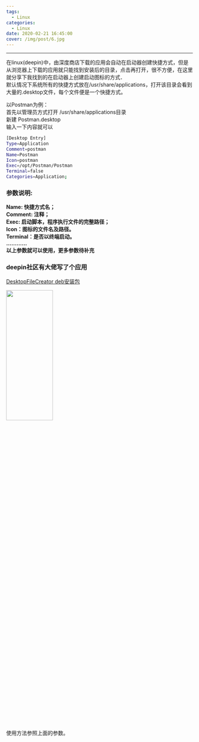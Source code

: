 ```yaml
---
tags:
  - Linux
categories:
  - Linux
date: 2020-02-21 16:45:00
cover: /img/post/6.jpg
---
```


---
<div id="content_views" class="markdown_views prism-tomorrow-night-eighties">
<path stroke-linecap="round" d="M5,0 0,2.5 5,5z" id="raphael-marker-block" style="-webkit-tap-highlight-color: rgba(0, 0, 0, 0);"></path>
                    </svg>
                                            <p>在linux(deepin)中，由深度商店下载的应用会自动在启动器创建快捷方式，但是从浏览器上下载的应用就只能找到安装后的目录，点击再打开，很不方便，在这里就分享下我找到的在启动器上创建启动图标的方式．<br>
默认情况下系统所有的快捷方式放在/usr/share/applications，打开该目录会看到大量的.desktop文件，每个文件便是一个快捷方式。</p>
<p>以Postman为例：<br>
首先以管理员方式打开 /usr/share/applications目录<br>
新建 Postman.desktop<br>
输入一下内容就可以</p>

```bash
[Desktop Entry]
Type=Application
Comment=postman
Name=Postman
Icon=postman
Exec=/opt/Postman/Postman
Terminal=false
Categories=Application;
```

### 参数说明:<br>
**Name: 快捷方式名；<br>
Comment: 注释；<br>
Exec: 启动脚本，程序执行文件的完整路径；<br>
Icon：图标的文件名及路径。<br>
Terminal：是否以终端启动。<br>
…………<br>
以上参数就可以使用，更多参数待补充</p>**

### deepin社区有大佬写了个应用
[DesktopFileCreator deb安装包](https://bbs.deepin.org/forum.php?mod=attachment&aid=NTQwMDZ8YzgxZjcwYjB8MTU4MjI2NjgyM3wyMTg1MTV8MTU1NDQ0)

<img src="https://img-blog.csdnimg.cn/20200221144105120.png?x-oss-process=image/watermark,type_ZmFuZ3poZW5naGVpdGk,shadow_10,text_aHR0cHM6Ly9ibG9nLmNzZG4ubmV0L3pzczE5Mg==,size_16,color_FFFFFF,t_70" width="50%" height="30%">
<p>使用方法参照上面的参数。</p>

​                       
